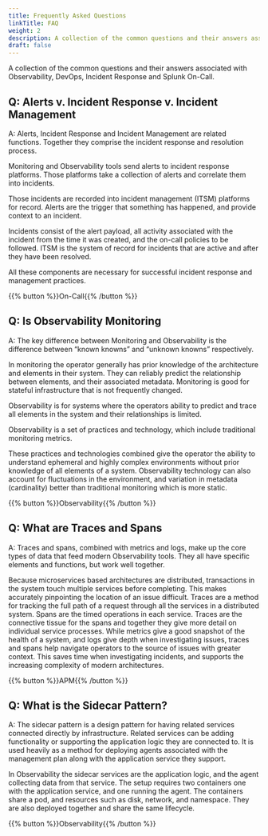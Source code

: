 ```yaml
---
title: Frequently Asked Questions
linkTitle: FAQ
weight: 2
description: A collection of the common questions and their answers associated with Observability, DevOps, Incident Response and Splunk On-Call.
draft: false
---
```


A collection of the common questions and their answers associated with Observability, DevOps, Incident Response and Splunk On-Call.

## Q: Alerts v. Incident Response v. Incident Management

A: Alerts, Incident Response and Incident Management are related functions. Together they comprise the incident response and resolution process.

Monitoring and Observability tools send alerts to incident response platforms. Those platforms take a collection of alerts and correlate them into incidents.

Those incidents are recorded into incident management (ITSM) platforms for record. Alerts are the trigger that something has happened, and provide context to an incident.

Incidents consist of the alert payload, all activity associated with the incident from the time it was created, and the on-call policies to be followed. ITSM is the system of record for incidents that are active and after they have been resolved.

All these components are necessary for successful incident response and management practices.

{{% button  %}}On-Call{{% /button %}}

## Q: Is Observability Monitoring

A: The key difference between Monitoring and Observability is the difference between “known knowns” and “unknown knowns” respectively.

In monitoring the operator generally has prior knowledge of the architecture and elements in their system. They can reliably predict the relationship between elements, and their associated metadata. Monitoring is good for stateful infrastructure that is not frequently changed.

Observability is for systems where the operators ability to predict and trace all elements in the system and their relationships is limited.

Observability is a set of practices and technology, which include traditional monitoring metrics.

These practices and technologies combined give the operator the ability to understand ephemeral and highly complex environments without prior knowledge of all elements of a system. Observability technology can also account for fluctuations in the environment, and variation in metadata (cardinality) better than traditional monitoring which is more static.

{{% button  %}}Observability{{% /button %}}

## Q: What are Traces and Spans

A: Traces and spans, combined with metrics and logs, make up the core types of data that feed modern Observability tools. They all have specific elements and functions, but work well together.

Because microservices based architectures are distributed, transactions in the system touch multiple services before completing. This makes accurately pinpointing the location of an issue difficult. Traces are a method for tracking the full path of a request through all the services in a distributed system. Spans are the timed operations in each service. Traces are the connective tissue for the spans and together they give more detail on individual service processes. While metrics give a good snapshot of the health of a system, and logs give depth when investigating issues, traces and spans help navigate operators to the source of issues with greater context. This saves time when investigating incidents, and supports the increasing complexity of modern architectures.

{{% button  %}}APM{{% /button %}}

## Q: What is the Sidecar Pattern?

A: The sidecar pattern is a design pattern for having related services connected directly by infrastructure. Related services can be adding functionality or supporting the application logic they are connected to. It is used heavily as a method for deploying agents associated with the management plan along with the application service they support.

In Observability the sidecar services are the application logic, and the agent collecting data from that service. The setup requires two containers one with the application service, and one running the agent. The containers share a pod, and resources such as disk, network, and namespace. They are also deployed together and share the same lifecycle.

{{% button  %}}Observability{{% /button %}}
